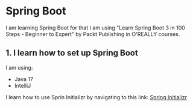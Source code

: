 # Spring Boot
I am learning Spring Boot for that I am using "Learn Spring Boot 3 in 100 Steps - Beginner to Expert" by Packt Publishing in O'REALLY courses.

## 1. I learn how to set up Spring Boot
I am using:
* Java 17
* IntelliJ

I learn how to use Sprin Initializr by navigating to this link:
[Spring Initializr](https://start.spring.io/)

